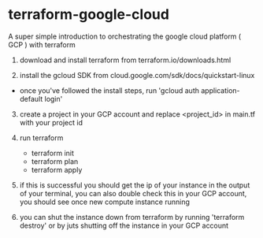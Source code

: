 # terraform-google-cloud
A super simple introduction to orchestrating the google cloud platform ( GCP ) with terraform 

1. download and install terraform from terraform.io/downloads.html

2. install the gcloud SDK from cloud.google.com/sdk/docs/quickstart-linux
  - once you've followed the install steps, run 'gcloud auth application-default login'

3. create a project in your GCP account and replace <project_id> in main.tf with your project id

4. run terraform 
   - terraform init
   - terraform plan
   - terraform apply

5. if this is successful you should get the ip of your instance in the output of your terminal, you can also double check this in your GCP account, you should see once new compute instance running

6. you can shut the instance down from terraform by running 'terraform destroy' or by juts shutting off the instance in your GCP account 


